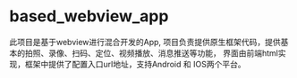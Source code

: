 # based_webview_app


此项目是基于webview进行混合开发的App, 项目负责提供原生框架代码，提供基本的拍照、录像、扫码、定位、视频播放、消息推送等功能，
界面由前端html实现，框架中提供了配置入口url地址，支持Android 和 IOS两个平台。
